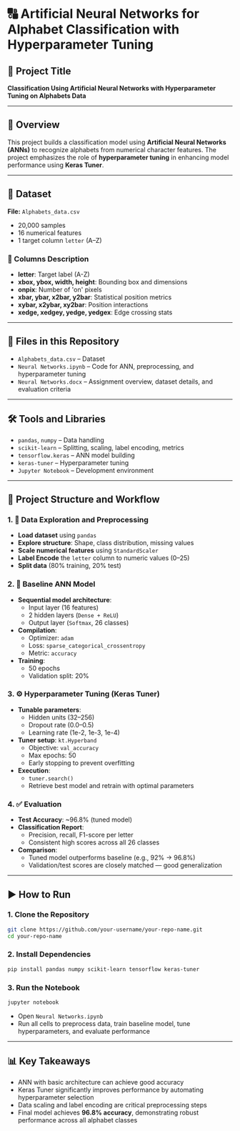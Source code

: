 # 🔠 Artificial Neural Networks for Alphabet Classification with Hyperparameter Tuning

## 📌 Project Title  
**Classification Using Artificial Neural Networks with Hyperparameter Tuning on Alphabets Data**

---

## 📖 Overview  
This project builds a classification model using **Artificial Neural Networks (ANNs)** to recognize alphabets from numerical character features. The project emphasizes the role of **hyperparameter tuning** in enhancing model performance using **Keras Tuner**.

---

## 📂 Dataset  
**File:** `Alphabets_data.csv`  
- 20,000 samples  
- 16 numerical features  
- 1 target column `letter` (A–Z)  

### 🧾 Columns Description  
- **letter**: Target label (A-Z)  
- **xbox, ybox, width, height**: Bounding box and dimensions  
- **onpix**: Number of 'on' pixels  
- **xbar, ybar, x2bar, y2bar**: Statistical position metrics  
- **xybar, x2ybar, xy2bar**: Position interactions  
- **xedge, xedgey, yedge, yedgex**: Edge crossing stats

---

## 📁 Files in this Repository
- `Alphabets_data.csv` – Dataset  
- `Neural Networks.ipynb` – Code for ANN, preprocessing, and hyperparameter tuning  
- `Neural Networks.docx` – Assignment overview, dataset details, and evaluation criteria  

---

## 🛠️ Tools and Libraries  
- `pandas`, `numpy` – Data handling  
- `scikit-learn` – Splitting, scaling, label encoding, metrics  
- `tensorflow.keras` – ANN model building  
- `keras-tuner` – Hyperparameter tuning  
- `Jupyter Notebook` – Development environment  

---

## 🔄 Project Structure and Workflow

### 1. 🧹 Data Exploration and Preprocessing
- **Load dataset** using `pandas`
- **Explore structure**: Shape, class distribution, missing values  
- **Scale numerical features** using `StandardScaler`  
- **Label Encode** the `letter` column to numeric values (0–25)  
- **Split data** (80% training, 20% test)

### 2. 🤖 Baseline ANN Model
- **Sequential model architecture**:
  - Input layer (16 features)  
  - 2 hidden layers (`Dense + ReLU`)  
  - Output layer (`Softmax`, 26 classes)  
- **Compilation**:
  - Optimizer: `adam`  
  - Loss: `sparse_categorical_crossentropy`  
  - Metric: `accuracy`  
- **Training**:
  - 50 epochs  
  - Validation split: 20%

### 3. ⚙️ Hyperparameter Tuning (Keras Tuner)
- **Tunable parameters**:
  - Hidden units (32–256)  
  - Dropout rate (0.0–0.5)  
  - Learning rate (1e-2, 1e-3, 1e-4)  
- **Tuner setup**: `kt.Hyperband`  
  - Objective: `val_accuracy`  
  - Max epochs: 50  
  - Early stopping to prevent overfitting  
- **Execution**:
  - `tuner.search()`  
  - Retrieve best model and retrain with optimal parameters  

### 4. ✅ Evaluation
- **Test Accuracy**: ~96.8% (tuned model)  
- **Classification Report**:  
  - Precision, recall, F1-score per letter  
  - Consistent high scores across all 26 classes  
- **Comparison**:
  - Tuned model outperforms baseline (e.g., 92% → 96.8%)  
  - Validation/test scores are closely matched — good generalization

---

## ▶️ How to Run

### 1. Clone the Repository
```bash
git clone https://github.com/your-username/your-repo-name.git
cd your-repo-name
```

### 2. Install Dependencies
```bash
pip install pandas numpy scikit-learn tensorflow keras-tuner
```

### 3. Run the Notebook
```bash
jupyter notebook
```

- Open `Neural Networks.ipynb`
- Run all cells to preprocess data, train baseline model, tune hyperparameters, and evaluate performance

---

## 📊 Key Takeaways
- ANN with basic architecture can achieve good accuracy
- Keras Tuner significantly improves performance by automating hyperparameter selection
- Data scaling and label encoding are critical preprocessing steps
- Final model achieves **96.8% accuracy**, demonstrating robust performance across all alphabet classes
